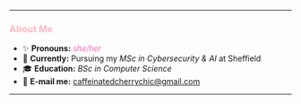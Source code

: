 
---
### <span style="color:#ffb6c1">About Me</span>  
- ✨ **Pronouns:** <span style="color:#ff69b4">*she/her*</span>
- 🌸 **Currently:** Pursuing my *MSc in Cybersecurity & AI* at Sheffield
- 🎓 **Education:** *BSc in Computer Science*
- 💌 **E-mail me:** <span style="color:#ff69b4">caffeinatedcherrychic@gmail.com</span>  
---
<!--
- 💻 **Intereted in:**  
  - **Operating Systems** 
  - **Low-level programming** 
  - **Spiking Neural Networks** (currently researching!)  
-->

<!--

### <span style="color:#ffb6c1">Current Projects</span>  
- 🧠 **SNN Research** - Exploring neuromorphic computing  
- 🐧 **Linux Kernel Module** - Building custom drivers  
- 🔒 **Security Tools** - Because safety can be stylish  

---

### <span style="color:#ffb6c1">Tech I Adore</span>  
- **Languages:** C, Python, Bash  
- **Platforms:** Linux, Docker  
- **Tools:** Git, GDB, QEMU  




### <span style="color:#ffcce6">Technical Focus</span>  
- **OS Development** | **Kernel Modules**  
- **AI Security** | **Bio-inspired Computing**  
- **Reverse Engineering**  
### <span style="color:#a1c4fd">Technical Skills</span>  
**Languages:** C, Python, Bash  
**Systems:** Linux, Docker, Git, OS Development  
**Security:** Penetration Testing, Cryptography  

### <span style="color:#ffcce6">Projects</span>  
- **[Linux Kernel Module](https://github.com/your-repo)** – Custom process scheduler.  
- **[Secure Chat App](https://github.com/your-repo)** – E2E encryption in Python.  
- **[x86 Bootloader](https://github.com/your-repo)** – Written in NASM.  

### <span style="color:#b5ead7">GitHub Stats</span>  
[![Your GitHub Stats](https://github-readme-stats.vercel.app/api?username=yourusername&hide=stars&count_private=true&show_icons=true&title_color=ff9eb5&text_color=333&icon_color=a1c4fd&bg_color=fffff0)](https://github.com/yourusername)  

### <span style="color:#b5ead7">GitHub Stats</span>  
[![Your GitHub Stats](https://github-readme-stats.vercel.app/api?username=yourusername&hide=stars&count_private=true&show_icons=true&title_color=ff9eb5&text_color=333&icon_color=a1c4fd&bg_color=fffff0)](https://github.com/yourusername) 
-->
